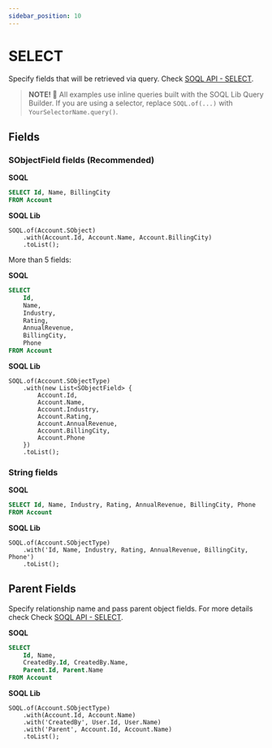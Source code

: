 ```yaml
---
sidebar_position: 10
---
```


# SELECT

Specify fields that will be retrieved via query. Check [SOQL API - SELECT](../../api/standard-soql/soql.md#select).

> **NOTE! 🚨**
> All examples use inline queries built with the SOQL Lib Query Builder.
> If you are using a selector, replace `SOQL.of(...)` with `YourSelectorName.query()`.


## Fields

### SObjectField fields (Recommended)

**SOQL**

```sql
SELECT Id, Name, BillingCity
FROM Account
```

**SOQL Lib**

```apex
SOQL.of(Account.SObject)
    .with(Account.Id, Account.Name, Account.BillingCity)
    .toList();
```

More than 5 fields:

**SOQL**

```sql
SELECT
    Id,
    Name,
    Industry,
    Rating,
    AnnualRevenue,
    BillingCity,
    Phone
FROM Account
```

**SOQL Lib**

```apex
SOQL.of(Account.SObjectType)
    .with(new List<SObjectField> {
        Account.Id,
        Account.Name,
        Account.Industry,
        Account.Rating,
        Account.AnnualRevenue,
        Account.BillingCity,
        Account.Phone
    })
    .toList();
```

### String fields

**SOQL**

```sql
SELECT Id, Name, Industry, Rating, AnnualRevenue, BillingCity, Phone
FROM Account
```

**SOQL Lib**

```apex
SOQL.of(Account.SObjectType)
    .with('Id, Name, Industry, Rating, AnnualRevenue, BillingCity, Phone')
    .toList();
```

## Parent Fields

Specify relationship name and pass parent object fields. For more details check Check [SOQL API - SELECT](../../api/standard-soql/soql.md#with-related-field1---field5).

**SOQL**

```sql
SELECT
    Id, Name,
    CreatedBy.Id, CreatedBy.Name,
    Parent.Id, Parent.Name
FROM Account
```

**SOQL Lib**

```apex
SOQL.of(Account.SObjectType)
    .with(Account.Id, Account.Name)
    .with('CreatedBy', User.Id, User.Name)
    .with('Parent', Account.Id, Account.Name)
    .toList();
```

